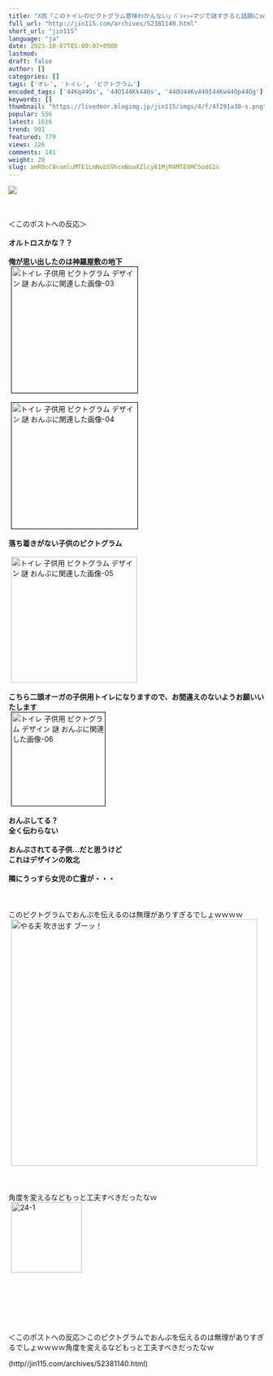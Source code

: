 ```yaml
---
title: "X民「このトイレのピクトグラム意味わかんない」ﾊﾟｼｬｯ→マジで謎すぎると話題にｗｗｗｗ誰か分かる人いる！？ "
full_url: "http://jin115.com/archives/52381140.html"
short_url: "jin115"
language: "ja"
date: 2023-10-07T05:00:07+0900
lastmod: 
draft: false
author: []
categories: []
tags: ['オレ', 'トイレ', 'ピクトグラム']
encoded_tags: ['44Kq44Os', '44OI44Kk44Os', '44OU44Kv44OI44Kw44Op44Og']
keywords: []
thumbnail: "https://livedoor.blogimg.jp/jin115/imgs/4/f/4f291a30-s.png"
popular: 556
latest: 1616
trend: 991
featured: 779
views: 226
comments: 141
weight: 20
slug: aHR0cC8vamluMTE1LmNvbS9hcmNoaXZlcy81MjM4MTE0MC5odG1s
---
```


![](https://livedoor.blogimg.jp/jin115/imgs/4/f/4f291a30-s.png)

<div><a name='more'></a> <br> <br> ＜このポストへの反応＞<br> <br> <b>オルトロスかな？？</b><br> <br> <b>俺が思い出したのは神羅屋敷の地下</b><br> <img src='https//livedoor.blogimg.jp/jin115/imgs/f/5/f52ec1f8.jpg' width='248' border='1' hspace='5' class='pict' alt='トイレ 子供用 ピクトグラム デザイン 謎 おんぶに関連した画像-03'><br> <br> <a href='https//livedoor.blogimg.jp/jin115/imgs/2/c/2c00ff56.jpg' target='_blank'><img src='https//livedoor.blogimg.jp/jin115/imgs/2/c/2c00ff56-s.jpg' width='248' border='1' hspace='5' class='pict' alt='トイレ 子供用 ピクトグラム デザイン 謎 おんぶに関連した画像-04'></a><br> <br> <b>落ち着きがない子供のピクトグラム</b><br> <br> <img src='https//livedoor.blogimg.jp/jin115/imgs/8/0/802209f5.gif' width='248' border='0' hspace='5' class='pict' alt='トイレ 子供用 ピクトグラム デザイン 謎 おんぶに関連した画像-05'><br> <br> <b>こちら二頭オーガの子供用トイレになりますので、お間違えのないようお願いいたします</b><br> <img src='https//livedoor.blogimg.jp/jin115/imgs/7/2/7263c81c.jpg' width='184' border='1' hspace='5' class='pict' alt='トイレ 子供用 ピクトグラム デザイン 謎 おんぶに関連した画像-06'><br> <br> <b>おんぶしてる？<br> 全く伝わらない</b><br> <br> <b>おんぶされてる子供...だと思うけど<br> これはデザインの敗北</b><br> <br> <b>隣にうっすら女児の亡霊が・・・</b><br> <br> <br> <br> このピクトグラムでおんぶを伝えるのは無理がありすぎるでしょｗｗｗｗ<br> <img src='https//livedoor.blogimg.jp/jin115/imgs/1/c/1c522a48.gif' alt='やる夫 吹き出す ブーッ！' width='485' border='0' hspace='5' class='pict'><br> <br> <br> <br> 角度を変えるなどもっと工夫すべきだったなｗ<br> <img src='https//livedoor.blogimg.jp/jin115/imgs/3/1/3194595d.gif' alt='24-1' width='139' border='0' hspace='5' class='pict'><br> <br> <br> <br> <br> <br> <br> <p>＜このポストへの反応＞このピクトグラムでおんぶを伝えるのは無理がありすぎるでしょｗｗｗｗ角度を変えるなどもっと工夫すべきだったなｗ</p></div>

(http//jin115.com/archives/52381140.html)
